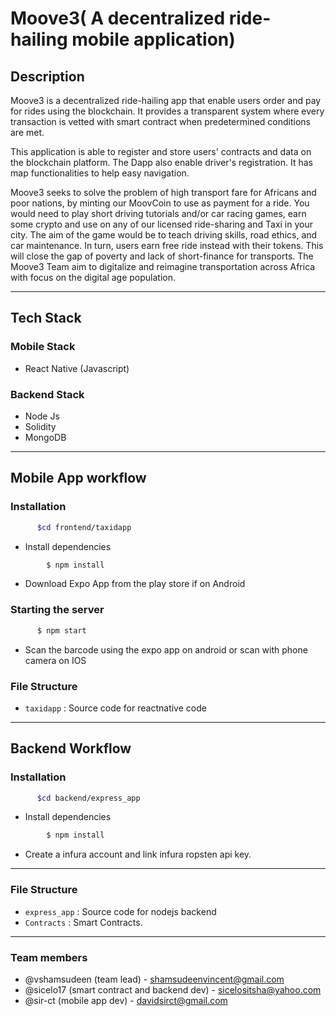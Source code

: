 # Moove3( A decentralized ride-hailing mobile application)

## Description

Moove3 is a decentralized ride-hailing app that enable users order and pay for rides using the blockchain. It provides a transparent system where every transaction is vetted with smart contract when predetermined conditions are met.

This application is able to register and store users' contracts and data on the blockchain platform. The Dapp also enable driver's registration. It has map functionalities to help easy navigation.

Moove3 seeks to solve the problem of high transport fare for Africans and poor nations, by minting our MoovCoin to use as payment for a ride. You would need to play short driving tutorials and/or car racing games, earn some crypto and use on any of our licensed ride-sharing and Taxi in your city. The aim of the game would be to teach driving skills, road ethics, and car maintenance. In turn, users earn free ride instead with their tokens. This will close the gap of poverty and lack of short-finance for transports. The Moove3 Team aim to digitalize and reimagine transportation across Africa with focus on the digital age population.

-----------------------------------------
## Tech Stack

### Mobile Stack
* React Native (Javascript)
### Backend Stack
* Node Js
* Solidity
* MongoDB

------------------------------------------
## Mobile App workflow

### Installation

```sh
      $cd frontend/taxidapp
```

* Install dependencies
```sh
        $ npm install
```
* Download Expo App from the play store if on Android

### Starting the server

```sh
      $ npm start
```

* Scan the barcode using the expo app on android or scan with phone camera on IOS


### File Structure

- `taxidapp` : Source code for reactnative code

------------------------------------------
## Backend Workflow

### Installation

```sh
      $cd backend/express_app
```

* Install dependencies
```sh
        $ npm install 
```

* Create a infura account and link infura ropsten api key.

------------------------------------------
### File Structure

- `express_app` : Source code for nodejs backend
- `Contracts` : Smart Contracts.
-----------

### Team members
* @vshamsudeen (team lead) - shamsudeenvincent@gmail.com
* @sicelo17 (smart contract and backend dev) - sicelositsha@yahoo.com
* @sir-ct (mobile app dev) - davidsirct@gmail.com
